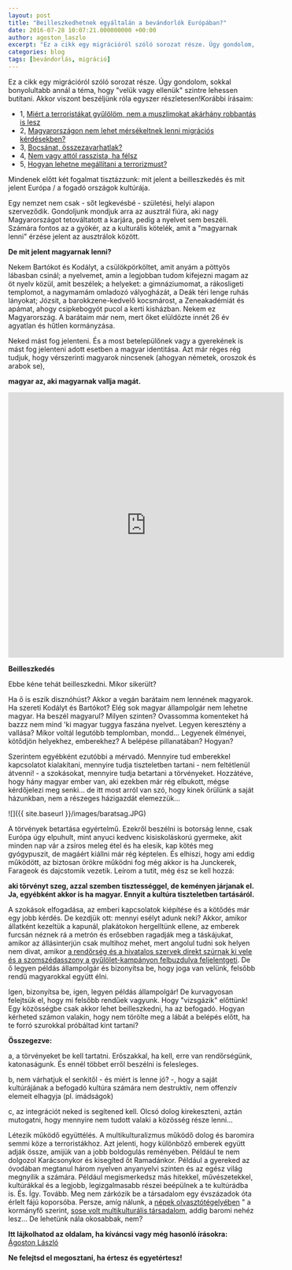 ```yaml
---
layout: post
title: "Beilleszkedhetnek egyáltalán a bevándorlók Európában?"
date: 2016-07-28 10:07:21.000000000 +00:00
author: agoston_laszlo
excerpt: "Ez a cikk egy migrációról szóló sorozat része. Úgy gondolom, sokkal bonyolultabb annál a téma, hogy 'velük vagy ellenük' szintre lehessen butítani. Akkor viszont beszéljünk róla egyszer részletesen!"
categories: blog
tags: [bevándorlás, migráció]
---
```

Ez a cikk egy migrációról szóló sorozat része. Úgy gondolom, sokkal bonyolultabb annál a téma, hogy "velük vagy ellenük" szintre lehessen butítani. Akkor viszont beszéljünk róla egyszer részletesen!Korábbi írásaim:

- 1, [Miért a terroristákat gyűlölöm, nem a muszlimokat akárhány robbantás is lesz](http://agostonlaszlo.hu/hu/blog/57-fogom-e-vegre-gyulolni-a-muzulmanokat-ha-robbantas-lesz-az-eb-n)
- 2, [Magyarországon nem lehet mérsékeltnek lenni migrációs kérdésekben?](http://agostonlaszlo.hu/hu/blog/70-nem-vagyok-hulye-attol-meg-hogy-nem-kiabalok)
- 3, [Bocsánat, összezavarhatlak?](http://agostonlaszlo.hu/hu/blog/72-bocsanat-megzavarhatlak-a-gyuloletben-egy-pillanatra)
- 4, [Nem vagy attól rasszista, ha félsz](http://agostonlaszlo.hu/hu/blog/73-meg-jobban-osszezavarlak-nem-vagy-rasszista-ha-felsz)
- 5, [Hogyan lehetne megállítani a terrorizmust?](http://agostonlaszlo.hu/hu/blog/75-hogyan-lehetne-megallitani-a-terrorizmust)

Mindenek előtt két fogalmat tisztázzunk: mit jelent a beilleszkedés és mit jelent Európa / a fogadó országok kultúrája.

Egy nemzet nem csak - sőt legkevésbé - születési, helyi alapon szerveződik. Gondoljunk mondjuk arra az ausztrál fiúra, aki nagy Magyarországot tetováltatott a karjára, pedig a nyelvet sem beszéli. Számára fontos az a gyökér, az a kulturális kötelék, amit a "magyarnak lenni" érzése jelent az ausztrálok között.

**De mit jelent magyarnak lenni?**


Nekem Bartókot és Kodályt, a csülökpörköltet, amit anyám a pöttyös lábasban csinál; a nyelvemet, amin a legjobban tudom kifejezni magam az öt nyelv közül, amit beszélek; a helyeket: a gimnáziumomat, a rákosligeti templomot, a nagymamám omladozó vályogházát, a Deák téri lenge ruhás lányokat; Józsit, a barokkzene-kedvelő kocsmárost, a Zeneakadémiát és apámat, ahogy csipkebogyót pucol a kerti kisházban. Nekem ez Magyarország. A barátaim már nem, mert őket elüldözte innét 26 év agyatlan és hűtlen kormányzása.

Neked mást fog jelenteni. És a most betelepülőnek vagy a gyerekének is mást fog jelenteni adott esetben a magyar identitása. Azt már réges rég tudjuk, hogy vérszerinti magyarok nincsenek (ahogyan németek, oroszok és arabok se),

**magyar az, aki magyarnak vallja magát.**

<iframe src="https://www.facebook.com/plugins/video.php?href=https%3A%2F%2Fwww.facebook.com%2Fagostonlaszloartist%2Fvideos%2F853996721371094%2F&show_text=1&width=560" width="560" height="539" style="border:none;overflow:hidden" scrolling="no" frameborder="0" allowTransparency="true"></iframe>

**Beilleszkedés**

Ebbe kéne tehát beilleszkedni. Mikor sikerült?

Ha ő is eszik disznóhúst? Akkor a vegán barátaim nem lennének magyarok.
Ha szereti Kodályt és Bartókot? Elég sok magyar állampolgár nem lehetne magyar.
Ha beszél magyarul? Milyen szinten? Ovassomma komenteket há bazzz nem mind 'ki magyar tuggya faszána nyelvet.
Legyen keresztény a vallása? Mikor voltál legutóbb templomban, mondd...
Legyenek élményei, kötődjön helyekhez, emberekhez? A belépése pillanatában? Hogyan?

Szerintem egyébként ezutóbbi a mérvadó. Mennyire tud emberekkel kapcsolatot kialakítani, mennyire tudja tiszteletben tartani - nem feltétlenül átvenni! - a szokásokat, mennyire tudja betartani a törvényeket. Hozzátéve, hogy hány magyar ember van, aki ezekben már rég elbukott, mégse kérdőjelezi meg senki... de itt most arról van szó, hogy kinek örülünk a saját házunkban, nem a részeges házigazdát elemezzük...

![]({{ site.baseurl }}/images/baratsag.JPG)

A törvények betartása egyértelmű. Ezekről beszélni is botorság lenne, csak Európa úgy elpuhult, mint anyuci kedvenc kisiskoláskorú gyermeke, akit minden nap vár a zsíros meleg étel és ha elesik, kap kötés meg gyógypuszit, de magáért kiállni már rég képtelen. És elhiszi, hogy ami eddig működött, az biztosan örökre működni fog még akkor is ha Junckerek, Farageok és dajcstomik vezetik. Leírom a tutit, még ész se kell hozzá:

**aki törvényt szeg, azzal szemben tisztességgel, de keményen járjanak el. Ja, egyébként akkor is ha magyar. Ennyit a kultúra tiszteletben tartásáról.**

A szokások elfogadása, az emberi kapcsolatok kiépítése és a kötődés már egy jobb kérdés. De kezdjük ott: mennyi esélyt adunk neki? Akkor, amikor állatként kezeltük a kapunál, plakátokon hergelltünk ellene, az emberek furcsán néznek rá a metrón és erősebben ragadják meg a táskájukat, amikor az állásinterjún csak multihoz mehet, mert angolul tudni sok helyen nem divat, amikor [a rendőrség és a hivatalos szervek direkt szúrnak ki vele és a szomszédasszony a gyűlölet-kampányon felbuzdulva feljelentgeti](http://index.hu/belfold/2016/04/29/migracio_cserediak_budapest_rasszizmus_oreg_neni/). De ő legyen példás állampolgár és bizonyítsa be, hogy joga van velünk, felsőbb rendű magyarokkal együtt élni.

Igen, bizonyítsa be, igen, legyen példás állampolgár! De kurvagyosan felejtsük el, hogy mi felsőbb rendűek vagyunk. Hogy "vizsgázik" előttünk! Egy közösségbe csak akkor lehet beilleszkedni, ha az befogadó. Hogyan kérheted számon valakin, hogy nem törölte meg a lábát a belépés előtt, ha te forró szurokkal próbáltad kint tartani?

**Összegezve:**

a, a törvényeket be kell tartatni. Erőszakkal, ha kell, erre van rendőrségünk, katonaságunk. És ennél többet erről beszélni is felesleges.

b, nem várhatjuk el senkitől - és miért is lenne jó? -, hogy a saját kultúrájának a befogadó kultúra számára nem destruktív, nem offenzív elemeit elhagyja (pl. imádságok)

c, az integrációt neked is segítened kell. Olcsó dolog kirekeszteni, aztán mutogatni, hogy mennyire nem tudott valaki a közösség része lenni...

Létezik működő együttélés. A multikulturalizmus működő dolog és baromira semmi köze a terroristákhoz. Azt jelenti, hogy különböző emberek együtt adják össze, amijük van a jobb boldogulás reményében. Például te nem dolgozol Karácsonykor és kisegíted őt Ramadánkor. Például a gyereked az óvodában megtanul három nyelven anyanyelvi szinten és az egész világ megnyílik a számára. Például megismerkedsz más hitekkel, művészetekkel, kultúrákkal és a legjobb, legizgalmasabb részei beépülnek a te kultúrádba is. És. Így. Tovább. Meg nem zárkózik be a társadalom egy évszázadok óta érlelt fájú koporsóba. Persze, amíg nálunk, a [népek olvasztótégelyében](http://modoros.blog.hu/2015/02/08/karpat-medence_a_nepek_valodi_olvasztotegelye) " a kormányfő szerint, [sose volt multikulturális társadalom](http://index.hu/kulfold/eurologus/2015/05/19/orban_sosem_voltunk_multikulturalis_tarsadalom/), addig baromi nehéz lesz... De lehetünk nála okosabbak, nem?

**Itt lájkolhatod az oldalam, ha kíváncsi vagy még hasonló írásokra:**
[Ágoston László](https://www.facebook.com/agostonlaszloartist) 

**Ne felejtsd el megosztani, ha értesz és egyetértesz!**
